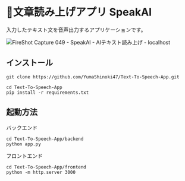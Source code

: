 # 🎤文章読み上げアプリ SpeakAI

入力したテキスト文を音声出力するアプリケーションです。

![FireShot Capture 049 - SpeakAI - AIテキスト読み上げ -  localhost](https://github.com/user-attachments/assets/e67678e4-6058-45f4-b703-02d2628c6d40)




## インストール
```
git clone https://github.com/YumaShinoki47/Text-To-Speech-App.git
```
```
cd Text-To-Speech-App
pip install -r requirements.txt
```

## 起動方法
バックエンド
```
cd Text-To-Speech-App/backend
python app.py
```

フロントエンド
```
cd Text-To-Speech-App/frontend
python -m http.server 3000
```
